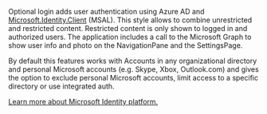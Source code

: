 ﻿Optional login adds user authentication using Azure AD and [Microsoft.Identity.Client](https://www.nuget.org/packages/Microsoft.Identity.Client) (MSAL).  This style allows to combine unrestricted and restricted content. Restricted content is only shown to logged in and authorized users. The application includes a call to the Microsoft Graph to show user info and photo on the NavigationPane and the SettingsPage.

By default this features works with Accounts in any organizational directory and personal Microsoft accounts (e.g. Skype, Xbox, Outlook.com) and gives the option to exclude personal Microsoft accounts, limit access to a specific directory or use integrated auth.

[Learn more about Microsoft Identity platform.](https://docs.microsoft.com/azure/active-directory/develop/v2-overview)
